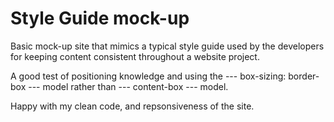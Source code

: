Style Guide mock-up
=======

Basic mock-up site that mimics a typical style guide used by the developers for keeping content consistent throughout a website project. 

A good test of positioning knowledge and using the --- box-sizing: border-box --- model rather than --- content-box --- model. 

Happy with my clean code, and repsonsiveness of the site. 